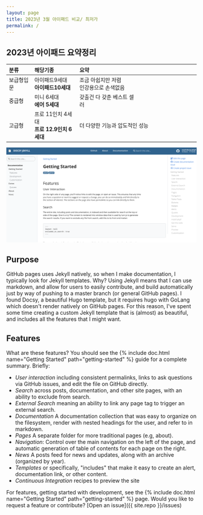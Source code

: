 ```yaml
---
layout: page
title: 2023년 3월 아이패드 비교/ 최저가
permalink: /
---
```


## 2023년 아이패드  요약정리

| 분류    | 해당기종 | 요약    |
| :----- | :----- | :----- |
| 보급형입문 | 아이패드9세대<br />**아이패드10세대**            | 조금 아쉽지만 저렴<br />인강용으로 손색없음 |
| 중급형     | 미니 6세대<br />**에어 5세대**                 | 갖출건 다 갖춘 베스트 셀러&nbsp;&nbsp;&nbsp;&nbsp;&nbsp;&nbsp;&nbsp;&nbsp;&nbsp;&nbsp;&nbsp;&nbsp;&nbsp;&nbsp;&nbsp;&nbsp;&nbsp;&nbsp;&nbsp;&nbsp;&nbsp;&nbsp;&nbsp;&nbsp;&nbsp;&nbsp;&nbsp;&nbsp;&nbsp;&nbsp;&nbsp;&nbsp;&nbsp;&nbsp;&nbsp;&nbsp;&nbsp;&nbsp;&nbsp;&nbsp;&nbsp;&nbsp;&nbsp;&nbsp;&nbsp;&nbsp;&nbsp; |
| 고급형     | 프로 11인치 4세대<br />**프로 12.9인치 6세대** | 더 다양한 기능과 압도적인 성능              |



![assets/img/docsy-jekyll.png](assets/img/docsy-jekyll.png)

## Purpose

GitHub pages uses Jekyll natively, so when I make documentation, I typically
look for Jekyll templates. Why? Using Jekyll means that I can use markdown,
and allow for users to easily contribute, and build automatically just by
way of pushing to a master branch (or general GitHub pages).
I found Docsy, a beautiful Hugo template, but it requires hugo with GoLang
which doesn't render natively on GitHub pages. For this reason, I've spent
some time creating a custom Jekyll template that is (almost) as beautiful,
and includes all the features that I might want.

## Features

What are these features? You should see the {% include doc.html name="Getting Started" path="getting-started" %}
guide for a complete summary. Briefly:

 - *User interaction* including consistent permalinks, links to ask questions via GitHub issues, and edit the file on GitHub directly.
 - *Search* across posts, documentation, and other site pages, with an ability to exclude from search.
 - *External Search* meaning an ability to link any page tag to trigger an external search.
 - *Documentation* A documentation collection that was easy to organize on the filesystem, render with nested headings for the user, and refer to in markdown.
 - *Pages* A separate folder for more traditional pages (e.g, about).
 - *Navigation*: Control over the main navigation on the left of the page, and automatic generation of table of contents for each page on the right.
 - *News* A posts feed for news and updates, along with an archive (organized by year).
 - *Templates* or specifically, "includes" that make it easy to create an alert, documentation link, or other content.
 - *Continuous Integration* recipes to preview the site


For features, getting started with development, see the {% include doc.html name="Getting Started" path="getting-started" %} page. Would you like to request a feature or contribute?
[Open an issue]({{ site.repo }}/issues)
